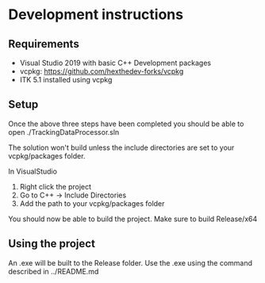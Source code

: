 # Development instructions

## Requirements
* Visual Studio 2019 with basic C++ Development packages
* vcpkg: https://github.com/hexthedev-forks/vcpkg
* ITK 5.1 installed using vcpkg

## Setup
Once the above three steps have been completed you should be able to open ./TrackingDataProcessor.sln

The solution won't build unless the include directories are set to your vcpkg/packages folder.

In VisualStudio
1) Right click the project
2) Go to C++ -> Include Directories
3) Add the path to your vcpkg/packages folder

You should now be able to build the project. Make sure to build Release/x64

## Using the project
An .exe will be built to the Release folder. Use the .exe using the command described in ../README.md